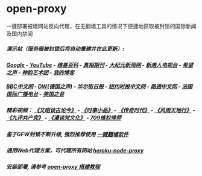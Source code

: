 # open-proxy
一键部署被墙网站反向代理，在无翻墙工具的情况下便捷地获取被封锁的国际新闻及国内禁闻

#####  演示站（服务器被封锁后将自动重建并在此更新）:
#####  [Google](http://107.191.60.44:8888/search?q=425事件) - [YouTube](https://nogfw.the-youtube.win) - [维基百科](http://107.191.60.44:8100/wiki/喬高-麥塔斯調查報告) - [真相期刊](http://107.191.60.44:8300/display.aspx?category_id=3&zhuanti_id=2) - [大纪元新闻网](http://107.191.60.44:10080) - [新唐人电视台](http://107.191.60.44:8000) - [希望之声](http://107.191.60.44:8200) - [神韵艺术团](http://107.191.60.44:8000/xtr/gb/prog673.html) - [我的博客](http://107.191.60.44:10000/)<br/> <br/> [BBC中文网](http://107.191.60.44:9100/zhongwen) - [DW(德国之声)](http://107.191.60.44:9200/zh/在线报导/s-9058?&zhongwen=simp) - [华尔街日报](http://107.191.60.44:9300) - [纽约时报中文网](http://107.191.60.44:9400) - [路透中文网](http://107.191.60.44:9500/) - [法国国际广播电台](http://107.191.60.44:9600/) - [美国之音](http://107.191.60.44:9700/) 

##### 精彩视频： [《文昭谈古论今》](https://github.com/gfw-breaker/wenzhao/blob/master/README.md) - [《时事小品》](https://github.com/gfw-breaker/ntdtv-comedy/blob/master/README.md) - [《传奇时代》](http://107.191.60.44:10000/videos/legend/) - [《风雨天地行》](http://107.191.60.44:10000/videos/fytdx/) - [《九评共产党》](http://107.191.60.44:10000/videos/jiuping/) - [《漫谈党文化》](http://107.191.60.44:10000/videos/mtdwh/) - [709维权律师](http://107.191.60.44:10000/videos/709/)

##### 鉴于GFW封锁不断升级, 强烈推荐使用 [一键翻墙软件](https://github.com/gfw-breaker/nogfw/blob/master/README.md) 

##### 通用Web代理方案，可代理所有网站 [heroku-node-proxy](https://github.com/gfw-breaker/heroku-node-proxy#--end--) 

##### 安装部署, 请参考 [open-proxy 搭建教程](https://github.com/gfw-breaker/open-proxy/wiki#open-proxy-%E6%90%AD%E5%BB%BA%E6%95%99%E7%A8%8B)

